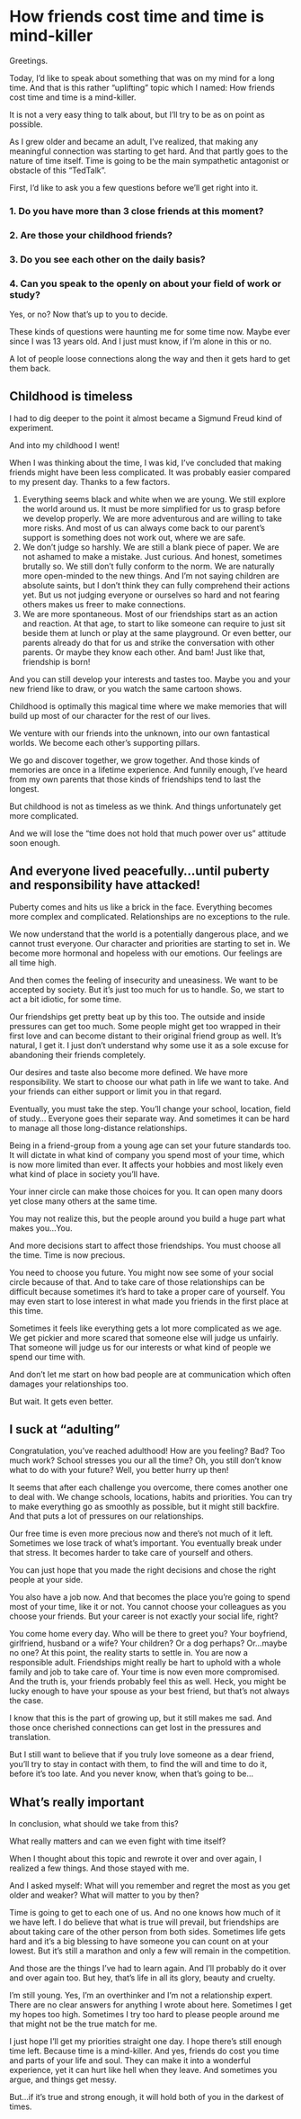 # How friends cost time and time is mind-killer 

Greetings. 

Today, I’d like to speak about something that was on my mind for a long time. And that is this rather “uplifting” topic which I named: How friends cost time and time is a mind-killer. 

It is not a very easy thing to talk about, but I’ll try to be as on point as possible. 

As I grew older and became an adult, I’ve realized, that making any meaningful connection was starting to get hard. And that partly goes to the nature of time itself. Time is going to be the main sympathetic antagonist or obstacle of this “TedTalk”. 

First, I’d like to ask you a few questions before we’ll get right into it. 


### 1.	Do you have more than 3 close friends at this moment?
### 2.	Are those your childhood friends?
### 3.	Do you see each other on the daily basis?
### 4.	Can you speak to the openly on about your field of work or study? 


Yes, or no? Now that’s up to you to decide. 

These kinds of questions were haunting me for some time now. Maybe ever since I was 13 years old. And I just must know, if I’m alone in this or no. 

A lot of people loose connections along the way and then it gets hard to get them back. 

## Childhood is timeless 

I had to dig deeper to the point it almost became a Sigmund Freud kind of experiment. 

And into my childhood I went! 

When I was thinking about the time, I was kid, I’ve concluded that making friends might have been less complicated. It was probably easier compared to my present day. Thanks to a few factors. 

1.	Everything seems black and white when we are young. We still explore the world around us. It must be more simplified for us to grasp before we develop properly.  We are more adventurous and are willing to take more risks. And most of us can always come back to our parent’s support is something does not work out, where we are safe. 
2.	We don’t judge so harshly. We are still a blank piece of paper. We are not ashamed to make a mistake. Just curious. And honest, sometimes brutally so. We still don’t fully conform to the norm. We are naturally more open-minded to the new things. And I’m not saying children are absolute saints, but I don’t think they can fully comprehend their actions yet. But us not judging everyone or ourselves so hard and not fearing others makes us freer to make connections. 
3.	We are more spontaneous. Most of our friendships start as an action and reaction. At that age, to start to like someone can require to just sit beside them at lunch or play at the same playground. Or even better, our parents already do that for us and strike the conversation with other parents. Or maybe they know each other. And bam! Just like that, friendship is born! 

And you can still develop your interests and tastes too. Maybe you and your new friend like to draw, or you watch the same cartoon shows. 

Childhood is optimally this magical time where we make memories that will build up most of our character for the rest of our lives. 

We venture with our friends into the unknown, into our own fantastical worlds. We become each other’s supporting pillars. 

We go and discover together, we grow together. And those kinds of memories are once in a lifetime experience. And funnily enough, I’ve heard from my own parents that those kinds of friendships tend to last the longest. 

But childhood is not as timeless as we think. And things unfortunately get more complicated. 

And we will lose the “time does not hold that much power over us” attitude soon enough.

## And everyone lived peacefully…until puberty and responsibility have attacked! 

Puberty comes and hits us like a brick in the face. Everything becomes more complex and complicated. Relationships are no exceptions to the rule. 

We now understand that the world is a potentially dangerous place, and we cannot trust everyone. Our character and priorities are starting to set in. We become more hormonal and hopeless with our emotions. Our feelings are all time high. 

And then comes the feeling of insecurity and uneasiness. We want to be accepted by society. But it’s just too much for us to handle. So, we start to act a bit idiotic, for some time. 

Our friendships get pretty beat up by this too. The outside and inside pressures can get too much. Some people might get too wrapped in their first love and can become distant to their original friend group as well. It’s natural, I get it. I just don’t understand why some use it as a sole excuse for abandoning their friends completely. 

Our desires and taste also become more defined. We have more responsibility. We start to choose our what path in life we want to take. And your friends can either support or limit you in that regard. 

Eventually, you must take the step. You’ll change your school, location, field of study… Everyone goes their separate way. And sometimes it can be hard to manage all those long-distance relationships. 

Being in a friend-group from a young age can set your future standards too. It will dictate in what kind of company you spend most of your time, which is now more limited than ever. It affects your hobbies and most likely even what kind of place in society you’ll have. 

Your inner circle can make those choices for you. It can open many doors yet close many others at the same time. 

You may not realize this, but the people around you build a huge part what makes you…You. 

And more decisions start to affect those friendships. You must choose all the time. Time is now precious. 

You need to choose you future. You might now see some of your social circle because of that. And to take care of those relationships can be difficult because sometimes it’s hard to take a proper care of yourself. You may even start to lose interest in what made you friends in the first place at this time. 

Sometimes it feels like everything gets a lot more complicated as we age. We get pickier and more scared that someone else will judge us unfairly. That someone will judge us for our interests or what kind of people we spend our time with. 

And don’t let me start on how bad people are at communication which often damages your relationships too. 

But wait. It gets even better. 

## I suck at “adulting”  

Congratulation, you’ve reached adulthood! How are you feeling? Bad? Too much work? School stresses you our all the time? Oh, you still don’t know what to do with your future? Well, you better hurry up then! 

It seems that after each challenge you overcome, there comes another one to deal with. We change schools, locations, habits and priorities. You can try to make everything go as smoothly as possible, but it might still backfire. And that puts a lot of pressures on our relationships. 

Our free time is even more precious now and there’s not much of it left. Sometimes we lose track of what’s important. You eventually break under that stress. It becomes harder to take care of yourself and others. 

You can just hope that you made the right decisions and chose the right people at your side. 

You also have a job now. And that becomes the place you’re going to spend most of your time, like it or not. You cannot choose your colleagues as you choose your friends. But your career is not exactly your social life, right? 

You come home every day. Who will be there to greet you? Your boyfriend, girlfriend, husband or a wife? Your children? Or a dog perhaps? Or…maybe no one? At this point, the reality starts to settle in. You are now a responsible adult. Friendships might really be hart to uphold with a whole family and job to take care of. Your time is now even more compromised. And the truth is, your friends probably feel this as well. Heck, you might be lucky enough to have your spouse as your best friend, but that’s not always the case. 

I know that this is the part of growing up, but it still makes me sad. And those once cherished connections can get lost in the pressures and translation. 

But I still want to believe that if you truly love someone as a dear friend, you’ll try to stay in contact with them, to find the will and time to do it, before it’s too late. And you never know, when that’s going to be… 

## What’s really important 

In conclusion, what should we take from this? 

What really matters and can we even fight with time itself? 

When I thought about this topic and rewrote it over and over again, I realized a few things. And those stayed with me. 

And I asked myself: What will you remember and regret the most as you get older and weaker? What will matter to you by then? 

Time is going to get to each one of us. And no one knows how much of it we have left. I do believe that what is true will prevail, but friendships are about taking care of the other person from both sides. Sometimes life gets hard and it’s a big blessing to have someone you can count on at your lowest. But it’s still a marathon and only a few will remain in the competition. 

And those are the things I’ve had to learn again. And I’ll probably do it over and over again too. But hey, that’s life in all its glory, beauty and cruelty. 

I’m still young. Yes, I’m an overthinker and I’m not a relationship expert. There are no clear answers for anything I wrote about here. Sometimes I get my hopes too high. Sometimes I try too hard to please people around me that might not be the true match for me. 

I just hope I’ll get my priorities straight one day. I hope there’s still enough time left. Because time is a mind-killer. And yes, friends do cost you time and parts of your life and soul. They can make it into a wonderful experience, yet it can hurt like hell when they leave. And sometimes you argue, and things get messy. 

But…if it’s true and strong enough, it will hold both of you in the darkest of times. 


